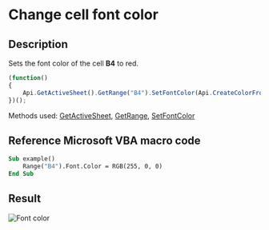 # Change cell font color

## Description

Sets the font color of the cell **B4** to red.

<!-- This code snippet is shown in the screenshot. -->

<!-- eslint-skip -->

``` ts
(function()
{
    Api.GetActiveSheet().GetRange("B4").SetFontColor(Api.CreateColorFromRGB(255, 0, 0));
})();
```

Methods used: [GetActiveSheet](../../../../office-api/usage-api/spreadsheet-api/Api/Methods/GetActiveSheet.md), [GetRange](../../../../office-api/usage-api/spreadsheet-api/ApiWorksheet/Methods/GetRange.md), [SetFontColor](../../../../office-api/usage-api/spreadsheet-api/ApiRange/Methods/SetFontColor.md)

## Reference Microsoft VBA macro code

``` vb
Sub example()
    Range("B4").Font.Color = RGB(255, 0, 0)
End Sub
```

## Result

![Font color](/assets/images/plugins/font-color.png)
